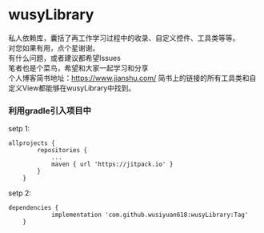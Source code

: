 # wusyLibrary
私人依赖库，囊括了再工作学习过程中的收录、自定义控件、工具类等等。  
对您如果有用，点个星谢谢。  
有什么问题，或者建议都希望Issues  
笔者也是个菜鸟，希望和大家一起学习和分享  
个人博客简书地址：https://www.jianshu.com/ 简书上的链接的所有工具类和自定义View都能够在wusyLibrary中找到。  

### 利用gradle引入项目中
setp 1:
```
allprojects {
		repositories {
			...
			maven { url 'https://jitpack.io' }
		}
	}
```
setp 2:
```
dependencies {
	        implementation 'com.github.wusiyuan618:wusyLibrary:Tag'
	}
```
